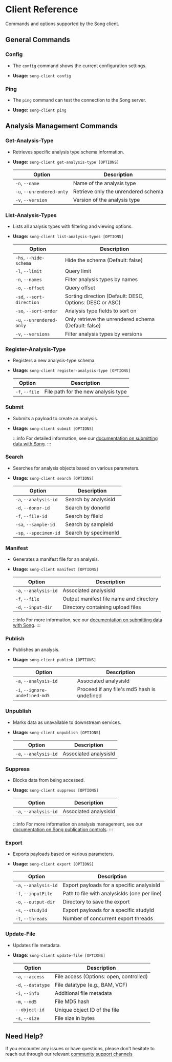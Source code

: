 # Client Reference

Commands and options supported by the Song client.

## General Commands

### Config

- The `config` command shows the current configuration settings.

- **Usage:** `song-client config`

### Ping

- The `ping` command can test the connection to the Song server.

- **Usage:** `song-client ping`

## Analysis Management Commands

### Get-Analysis-Type

- Retrieves specific analysis type schema information.

- **Usage:** `song-client get-analysis-type [OPTIONS]`

    | Option | Description |
    |--------|-------------|
    | `-n`, `--name` | Name of the analysis type |
    | `-u`, `--unrendered-only` | Retrieve only the unrendered schema |
    | `-v`, `--version` | Version of the analysis type |

### List-Analysis-Types

- Lists all analysis types with filtering and viewing options.

- **Usage:** `song-client list-analysis-types [OPTIONS]`

    | Option | Description |
    |--------|-------------|
    | `-hs`, `--hide-schema` | Hide the schema (Default: false) |
    | `-l`, `--limit` | Query limit |
    | `-n`, `--names` | Filter analysis types by names |
    | `-o`, `--offset` | Query offset |
    | `-sd`, `--sort-direction` | Sorting direction (Default: DESC, Options: DESC or ASC) |
    | `-so`, `--sort-order` | Analysis type fields to sort on |
    | `-u`, `--unrendered-only` | Only retrieve the unrendered schema (Default: false) |
    | `-v`, `--versions` | Filter analysis types by versions |

### Register-Analysis-Type

- Registers a new analysis-type schema.

- **Usage:** `song-client register-analysis-type [OPTIONS]`

    | Option | Description |
    |--------|-------------|
    | `-f`, `--file` | File path for the new analysis type |

### Submit

- Submits a payload to create an analysis.

- **Usage:** `song-client submit [OPTIONS]`

    :::info
    For detailed information, see our [documentation on submitting data with Song](/docs/core-software/Song/usage/submitting-metadata).
    :::

### Search

- Searches for analysis objects based on various parameters.

- **Usage:** `song-client search [OPTIONS]`

    | Option | Description |
    |--------|-------------|
    | `-a`, `--analysis-id` | Search by analysisId |
    | `-d`, `--donor-id` | Search by donorId |
    | `-f`, `--file-id` | Search by fileId |
    | `-sa`, `--sample-id` | Search by sampleId |
    | `-sp`, `--specimen-id` | Search by specimenId |

### Manifest

- Generates a manifest file for an analysis.

- **Usage:** `song-client manifest [OPTIONS]`

    | Option | Description |
    |--------|-------------|
    | `-a`, `--analysis-id` | Associated analysisId |
    | `-f`, `--file` | Output manifest file name and directory |
    | `-d`, `--input-dir` | Directory containing upload files |

    :::info
    For more information, see our [documentation on submitting data with Song](/docs/core-software/Song/usage/submitting-metadata).
    :::

### Publish

- Publishes an analysis.

- **Usage:** `song-client publish [OPTIONS]`

    | Option | Description |
    |--------|-------------|
    | `-a`, `--analysis-id` | Associated analysisId |
    | `-i`, `--ignore-undefined-md5` | Proceed if any file's md5 hash is undefined |

### Unpublish

- Marks data as unavailable to downstream services.

- **Usage:** `song-client unpublish [OPTIONS]`

    | Option | Description |
    |--------|-------------|
    | `-a`, `--analysis-id` | Associated analysisId |

### Suppress

- Blocks data from being accessed.

- **Usage:** `song-client suppress [OPTIONS]`

    | Option | Description |
    |--------|-------------|
    | `-a`, `--analysis-id` | Associated analysisId |


    :::info
    For more information on analysis management, see our [documentation on Song publication controls](/docs/core-software/Song/usage/publication-controls).
    :::

### Export

- Exports payloads based on various parameters.

- **Usage:** `song-client export [OPTIONS]`

    | Option | Description |
    |--------|-------------|
    | `-a`, `--analysis-id` | Export payloads for a specific analysisId |
    | `-f`, `--inputFile` | Path to file with analysisIds (one per line) |
    | `-o`, `--output-dir` | Directory to save the export |
    | `-s`, `--studyId` | Export payloads for a specific studyId |
    | `-t`, `--threads` | Number of concurrent export threads |

### Update-File

- Updates file metadata.

- **Usage:** `song-client update-file [OPTIONS]`

    | Option | Description |
    |--------|-------------|
    | `-a`, `--access` | File access (Options: open, controlled) |
    | `-d`, `--datatype` | File datatype (e.g., BAM, VCF) |
    | `-i`, `--info` | Additional file metadata |
    | `-m`, `--md5` | File MD5 hash |
    | `--object-id` | Unique object ID of the file |
    | `-s`, `--size` | File size in bytes |

## Need Help?

If you encounter any issues or have questions, please don't hesitate to reach out through our relevant [community support channels](/community/support)